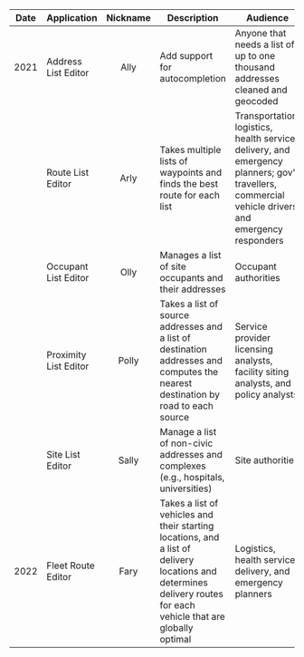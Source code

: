 |Date|Application|Nickname|Description|Audience|
|----|----|:----:|----|----|
|2021|Address List Editor|Ally|Add support for autocompletion|Anyone that needs a list of up to one thousand addresses cleaned and geocoded
||Route List Editor|Arly|Takes multiple lists of waypoints and finds the best route for each list|Transportation, logistics, health service delivery, and emergency planners; gov't travellers, commercial vehicle drivers, and emergency responders
||Occupant List Editor|Olly|Manages a list of site occupants and their addresses|Occupant authorities
||Proximity List Editor|Polly|Takes a list of source addresses and a list of destination addresses and computes the nearest destination by road to each source|Service provider licensing analysts, facility siting analysts, and policy analysts
||Site List Editor|Sally|Manage a list of non-civic addresses and complexes (e.g., hospitals, universities)|Site authorities
|2022|Fleet Route Editor|Fary|Takes a list of vehicles and their starting locations, and a list of delivery locations and determines delivery routes for each vehicle that are globally optimal|Logistics, health service delivery, and emergency planners
